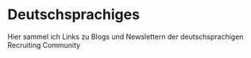 # Deutschsprachiges

Hier sammel ich Links zu Blogs und Newslettern der deutschsprachigen Recruiting Community

